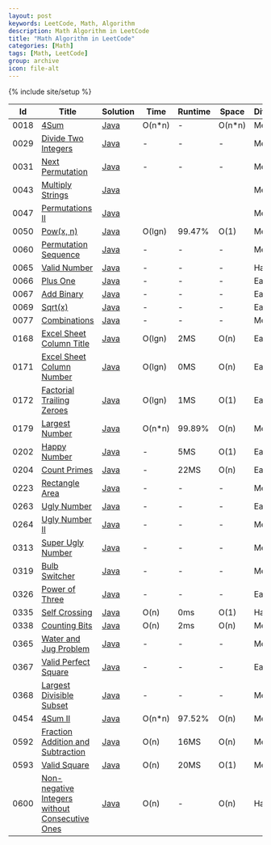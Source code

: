 ```yaml
---
layout: post
keywords: LeetCode, Math, Algorithm
description: Math Algorithm in LeetCode
title: "Math Algorithm in LeetCode"
categories: [Math]
tags: [Math, LeetCode]
group: archive
icon: file-alt
---
```

{% include site/setup %}

|Id  | Title  | Solution   | Time | Runtime |  Space | Difficulty  | Catagory|
 ------------ | ------------ | ------------ | ------------ | ------------ | ------------ | ------------ | ------------
|0018|[4Sum](https://leetcode.com/problems/4sum/) | [Java](https://e.srl/leetcode-18/)  | O(n\*n) |-| O(n\*n)  |  Medium |Math|
|0029|[Divide Two Integers](https://leetcode.com/problems/divide-two-integers/) | [Java](https://e.srl/leetcode-29/)  |-|-|-|  Medium |Math|
|0031|[Next Permutation](https://leetcode.com/problems/next-permutation) | [Java](https://e.srl/leetcode-31/)  |-|-|-|  Medium |Math|
|0043|[Multiply Strings](https://leetcode.com/problems/multiply-strings/) | [Java](https://e.srl/leetcode-43/)  ||||  Medium |Math|
|0047|[Permutations II](https://leetcode.com/problems/permutations-ii) | [Java](https://e.srl/leetcode-47/)  ||||  Medium |Math|
|0050|[Pow(x, n)](https://leetcode.com/problems/powx-n/) | [Java](https://e.srl/leetcode-50/)  | O(lgn) |99.47%| O(1)  |  Medium |Math|
|0060|[Permutation Sequence](https://leetcode.com/problems/permutation-sequence/) | [Java](https://e.srl/leetcode-60/)  |-|-|-|  Medium |Math|
|0065|[Valid Number](https://leetcode.com/problems/valid-number) | [Java](https://e.srl/leetcode-65/)  |-|-|-|  Hard |Math|
|0066|[Plus One](https://leetcode.com/problems/plus-one/) | [Java](https://e.srl/leetcode-66/)  |-|-|-|  Easy |Math|
|0067|[Add Binary](https://leetcode.com/problems/add-binary) | [Java](https://e.srl/leetcode-67/)  |-|-|-|  Easy |Math|
|0069|[Sqrt(x)](https://leetcode.com/problems/sqrtx) | [Java](https://e.srl/leetcode-69/)  |-|-|-|  Easy |Math|
|0077|[Combinations](https://leetcode.com/problems/combinations/) | [Java](https://e.srl/leetcode-77/)  |-|-|-|  Medium |Math|
|0168|[Excel Sheet Column Title](https://leetcode.com/problems/excel-sheet-column-title) | [Java](https://e.srl/leetcode-168/)  | O(lgn) |2MS| O(n)  |  Easy |Math|
|0171|[Excel Sheet Column Number](https://leetcode.com/problems/excel-sheet-column-number/) | [Java](https://e.srl/leetcode-171/)  | O(lgn) |0MS| O(n)  |  Easy |Math|
|0172|[Factorial Trailing Zeroes](https://leetcode.com/problems/factorial-trailing-zeroes/) | [Java](https://e.srl/leetcode-172/)  | O(lgn) |1MS| O(1)  |  Easy |Math|
|0179|[Largest Number](https://leetcode.com/problems/largest-number/) | [Java](https://e.srl/leetcode-179/)  | O(n\*n) |99.89%| O(n)  |  Medium |Math|
|0202|[Happy Number](https://leetcode.com/problems/happy-number/) | [Java](https://e.srl/leetcode-202/)  | - |5MS| O(1)  |  Easy |Math|
|0204|[Count Primes](https://leetcode.com/problems/count-primes/) | [Java](https://e.srl/leetcode-204/)  | - |22MS| O(n)  |  Easy |Math|
|0223|[Rectangle Area](https://leetcode.com/problems/rectangle-area/) | [Java](https://e.srl/leetcode-223/)  |-|-|-|  Medium |Math|
|0263|[Ugly Number](https://leetcode.com/problems/ugly-number) | [Java](https://e.srl/leetcode-263/)  |-|-|-|  Easy |Math|
|0264|[Ugly Number II](https://leetcode.com/problems/ugly-number-ii) | [Java](https://e.srl/leetcode-264/)  |-|-|-|  Medium |Math|
|0313|[Super Ugly Number](https://leetcode.com/problems/super-ugly-number) | [Java](https://e.srl/leetcode-313/)  |-|-|-|  Medium |Math|
|0319|[Bulb Switcher](https://leetcode.com/problems/bulb-switcher/) | [Java](https://e.srl/leetcode-319/)  |-|-|-|  Medium |Math|
|0326|[Power of Three](https://leetcode.com/problems/power-of-three/) | [Java](https://e.srl/leetcode-326/)  |-|-|-|  Easy |Math|
|0335|[Self Crossing](https://leetcode.com/problems/self-crossing) | [Java](https://e.srl/leetcode-335/)  | O(n) |0ms| O(1)  |  Hard |Math|
|0338|[Counting Bits](https://leetcode.com/problems/counting-bits/) | [Java](https://e.srl/leetcode-338/)  | O(n) |2ms| O(n)  |  Medium |Math|
|0365|[Water and Jug Problem](https://leetcode.com/problems/water-and-jug-problem/) | [Java](https://e.srl/leetcode-365/)  |-|-|-|Medium|Math|
|0367|[Valid Perfect Square](https://leetcode.com/problems/valid-perfect-square/) | [Java](https://e.srl/leetcode-367/)  |-|-|-|Easy|Math|
|0368|[Largest Divisible Subset](https://leetcode.com/problems/largest-divisible-subset/)|[Java](https://e.srl/leetcode-368/)|-|-|-|Medium|Math|
|0454|[4Sum II](https://leetcode.com/problems/4sum-ii/) | [Java](https://e.srl/leetcode-454/)  | O(n\*n) |97.52%| O(n)  |  Medium |Math|
|0592|[Fraction Addition and Subtraction](https://leetcode.com/problems/fraction-addition-and-subtraction/)| [Java](https://e.srl/leetcode-592/)  | O(n) |16MS| O(n)  |  Medium |Math|
|0593|[Valid Square](https://leetcode.com/problems/valid-square)| [Java](https://e.srl/leetcode-593/)  | O(n) |20MS| O(1)  |  Medium |Math|
|0600|[Non-negative Integers without Consecutive Ones](https://leetcode.com/problems/non-negative-integers-without-consecutive-ones/) | [Java](https://e.srl/leetcode-600/)  | O(n) |-| O(n)  |  Hard |Math|

